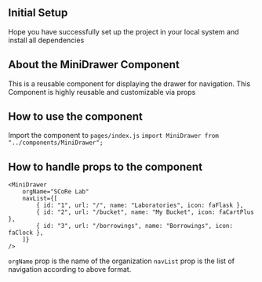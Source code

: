 ## Initial Setup

Hope you have successfully set up the project in your local system and install all dependencies

## About the MiniDrawer Component

This is a reusable component for displaying the drawer for navigation. This Component is highly reusable and customizable via props

## How to use the component

Import the component to `pages/index.js`
`import MiniDrawer from "../components/MiniDrawer";`

## How to handle props to the component

```
<MiniDrawer
    orgName="SCoRe Lab"
    navList={[
        { id: "1", url: "/", name: "Laboratories", icon: faFlask },
        { id: "2", url: "/bucket", name: "My Bucket", icon: faCartPlus },
        { id: "3", url: "/borrowings", name: "Borrowings", icon: faClock },
    ]}
/>
```

`orgName` prop is the name of the organization
`navList` prop is the list of navigation according to above format.
